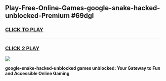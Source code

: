 
## Play-Free-Online-Games-google-snake-hacked-unblocked-Premium #69dgl
<h3>
<a href="https://premium.freeplayer.one?title=google-snake-hacked-unblocked&ref=8M">CLICK TO PLAY</a></h3>
<hr>

<h3>
<a href="https://premium.freeplayer.one?title=google-snake-hacked-unblocked&ref=8M">CLICK 2 PLAY</a>
  
</h3>

<a href="https://premium.freeplayer.one?title=google-snake-hacked-unblocked&ref=8M"><img src="https://clearcache.store/games.png"></a>


**google-snake-hacked-unblocked games unblocked: Your Gateway to Fun and Accessible Online Gaming**
